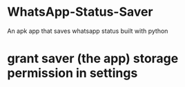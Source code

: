 # WhatsApp-Status-Saver

An apk app that saves whatsapp status built with python 
# grant saver (the app) storage permission in settings
